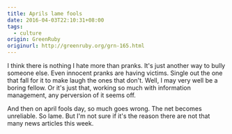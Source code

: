 ```yaml
---
title: Aprils lame fools
date: 2016-04-03T22:10:31+08:00
tags:
  - culture
origin: GreenRuby
originurl: http://greenruby.org/grn-165.html
---
```

I think there is nothing I hate more than pranks. It's just another way to
bully someone else. Even innocent pranks are having victims. Single out the
one that fall for it to make laugh the ones that don't. Well, I may very well
be a boring fellow. Or it's just that, working so much with information
management, any perversion of it seems off.

And then on april fools day, so much goes wrong. The net becomes unreliable.
So lame. But I'm not sure if it's the reason there are not that many news
articles this week.
